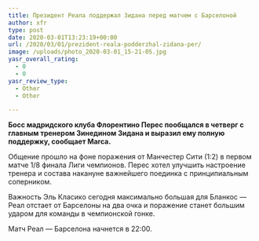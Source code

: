 ```yaml
---
title: Президент Реала поддержал Зидана перед матчем с Барселоной
author: xfr
type: post
date: 2020-03-01T13:23:19+00:00
url: /2020/03/01/prezident-reala-podderzhal-zidana-per/
image: /uploads/photo_2020-03-01_15-21-05.jpg
yasr_overall_rating:
  - 0
  - 0
yasr_review_type:
  - Other
  - Other

---
```

**Босс мадридского клуба Флорентино Перес пообщался в четверг с главным тренером Зинедином Зидана и выразил ему полную поддержку, сообщает Marca.**

Общение прошло на фоне поражения от Манчестер Сити (1:2) в первом матче 1/8 финала Лиги чемпионов. Перес хотел улучшить настроение тренера и состава накануне важнейшего поединка с принципиальным соперником.

Важность Эль Класико сегодня максимально большая для Бланкос &#8212; Реал отстает от Барселоны на два очка и поражение станет большим ударом для команды в чемпионской гонке.

Матч Реал &#8212; Барселона начнется в 22:00.